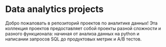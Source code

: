 # Data analytics projects 
Добро пожаловать в репозиторий проектов по аналитике данных! Эта коллекция проектов предоставляет собой проекты разной сложности и разного функционала: начиная от анализа данных на python и написании запросов SQL до продуктовых метрик и A/B тестов. 




